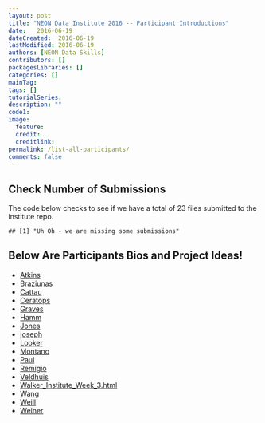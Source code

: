```yaml
---
layout: post
title: "NEON Data Institute 2016 -- Participant Introductions"
date:   2016-06-19
dateCreated:  2016-06-19
lastModified: 2016-06-19
authors: [NEON Data Skills]
contributors: []
packagesLibraries: []
categories: []
mainTag: 
tags: []
tutorialSeries:
description: ""
code1:  
image:
  feature: 
  credit: 
  creditlink:
permalink: /list-all-participants/
comments: false
---
```


## Check Number of Submissions

The code below checks to see if we have a total of 23 files submitted to the 
institute repo.


    ## [1] "Uh Oh - we are missing some submissions"

## Below Are Participants Bios and Project Ideas!

* [Atkins]({{site.baseurl}}/participants/pre-institute3-rmd/Atkins-institute-week3.html) 
* [Braziunas]({{site.baseurl}}/participants/pre-institute3-rmd/Braziunas-institute-week3.html) 
* [Cattau]({{site.baseurl}}/participants/pre-institute3-rmd/Cattau-institute-week3.html) 
* [Ceratops]({{site.baseurl}}/participants/pre-institute3-rmd/Ceratops-institute-week3.html) 
* [Graves]({{site.baseurl}}/participants/pre-institute3-rmd/Graves-institute-week3.html) 
* [Hamm]({{site.baseurl}}/participants/pre-institute3-rmd/Hamm-institute-week3.html) 
* [Jones]({{site.baseurl}}/participants/pre-institute3-rmd/Jones-institute-week3.html) 
* [joseph]({{site.baseurl}}/participants/pre-institute3-rmd/joseph-institute-week3.html) 
* [Looker]({{site.baseurl}}/participants/pre-institute3-rmd/Looker-institute-week3.html) 
* [Montano]({{site.baseurl}}/participants/pre-institute3-rmd/Montano-institute-week3.html) 
* [Paul]({{site.baseurl}}/participants/pre-institute3-rmd/Paul-Robert-NEONDI16-week3.html) 
* [Remigio]({{site.baseurl}}/participants/pre-institute3-rmd/Remigio-institute-week3.html) 
* [Veldhuis]({{site.baseurl}}/participants/pre-institute3-rmd/Veldhuis-institute-week3.html) 
* [Walker_Institute_Week_3.html]({{site.baseurl}}/participants/pre-institute3-rmd/Walker_Institute_Week_3.html) 
* [Wang]({{site.baseurl}}/participants/pre-institute3-rmd/Wang-institute-week3.html) 
* [Weill]({{site.baseurl}}/participants/pre-institute3-rmd/Weill-institute-week3.html) 
* [Weiner]({{site.baseurl}}/participants/pre-institute3-rmd/Weiner-institute-week3.html) 
